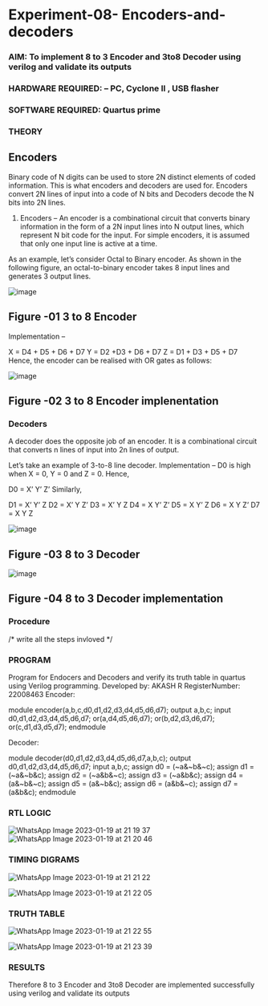# Experiment-08- Encoders-and-decoders 
### AIM: To implement 8 to 3 Encoder and  3to8 Decoder using verilog and validate its outputs
### HARDWARE REQUIRED:  – PC, Cyclone II , USB flasher
### SOFTWARE REQUIRED:   Quartus prime
### THEORY 

## Encoders
Binary code of N digits can be used to store 2N distinct elements of coded information. This is what encoders and decoders are used for. Encoders convert 2N lines of input into a code of N bits and Decoders decode the N bits into 2N lines.

1. Encoders –
An encoder is a combinational circuit that converts binary information in the form of a 2N input lines into N output lines, which represent N bit code for the input. For simple encoders, it is assumed that only one input line is active at a time.

As an example, let’s consider Octal to Binary encoder. As shown in the following figure, an octal-to-binary encoder takes 8 input lines and generates 3 output lines.

![image](https://user-images.githubusercontent.com/36288975/171543588-bc0746df-a173-4b35-989e-5fb7d385fe8a.png)
## Figure -01 3 to 8 Encoder 


Implementation –

X = D4 + D5 + D6 + D7
Y = D2 +D3 + D6 + D7
Z = D1 + D3 + D5 + D7 
Hence, the encoder can be realised with OR gates as follows:


![image](https://user-images.githubusercontent.com/36288975/171543740-68403b82-aa93-4c98-9343-f32b14885a2e.png)
## Figure -02 3 to 8 Encoder implenentation 

 ### Decoders 
A decoder does the opposite job of an encoder. It is a combinational circuit that converts n lines of input into 2n lines of output.

Let’s take an example of 3-to-8 line decoder.
Implementation –
D0 is high when X = 0, Y = 0 and Z = 0. Hence,

D0 = X’ Y’ Z’ 
Similarly,

D1 = X’ Y’ Z
D2 = X’ Y Z’
D3 = X’ Y Z
D4 = X Y’ Z’
D5 = X Y’ Z
D6 = X Y Z’
D7 = X Y Z 


![image](https://user-images.githubusercontent.com/36288975/171543978-ee2d0671-2846-40a1-8705-507fd6287a49.png)
## Figure -03 8 to 3 Decoder 



![image](https://user-images.githubusercontent.com/36288975/171543866-5a6eace6-8683-49d7-9c4f-a7cb30ec3035.png)
## Figure -04 8 to 3 Decoder implementation 

### Procedure
/* write all the steps invloved */



### PROGRAM 

Program for Endocers and Decoders  and verify its truth table in quartus using Verilog programming.
Developed by: AKASH R
RegisterNumber: 22008463 
Encoder:

module encoder(a,b,c,d0,d1,d2,d3,d4,d5,d6,d7);
output a,b,c;
input d0,d1,d2,d3,d4,d5,d6,d7;
or(a,d4,d5,d6,d7);
or(b,d2,d3,d6,d7);
or(c,d1,d3,d5,d7);
endmodule

Decoder:

module decoder(d0,d1,d2,d3,d4,d5,d6,d7,a,b,c);
output d0,d1,d2,d3,d4,d5,d6,d7;
input a,b,c;
assign d0 = (~a&~b&~c);
assign d1 = (~a&~b&c);
assign d2 = (~a&b&~c);
assign d3 = (~a&b&c);
assign d4 = (a&~b&~c);
assign d5 = (a&~b&c);
assign d6 = (a&b&~c);
assign d7 = (a&b&c);
endmodule






### RTL LOGIC  
![WhatsApp Image 2023-01-19 at 21 19 37](https://user-images.githubusercontent.com/123085535/213490433-7bc522bb-cf57-4af4-97ef-2749ccd81918.jpg)
![WhatsApp Image 2023-01-19 at 21 20 46](https://user-images.githubusercontent.com/123085535/213490494-71adff41-775d-4fca-9bdd-c5c8368c4c86.jpg)








### TIMING DIGRAMS  
![WhatsApp Image 2023-01-19 at 21 21 22](https://user-images.githubusercontent.com/123085535/213490566-a0c3f89f-2d72-4fa1-ad2a-0e9dcc2c8faa.jpg)

![WhatsApp Image 2023-01-19 at 21 22 05](https://user-images.githubusercontent.com/123085535/213490603-ee00f895-8e09-41a7-883d-c1cc1612ebba.jpg)




### TRUTH TABLE 
![WhatsApp Image 2023-01-19 at 21 22 55](https://user-images.githubusercontent.com/123085535/213490671-a1ae8723-3abc-4111-ba32-1b9124c9c3a1.jpg)


![WhatsApp Image 2023-01-19 at 21 23 39](https://user-images.githubusercontent.com/123085535/213490725-415df4b5-f738-4cd9-831d-1ec0b12ba8ff.jpg)




### RESULTS 
Therefore 8 to 3 Encoder and 3to8 Decoder are implemented successfully using verilog and validate its outputs
